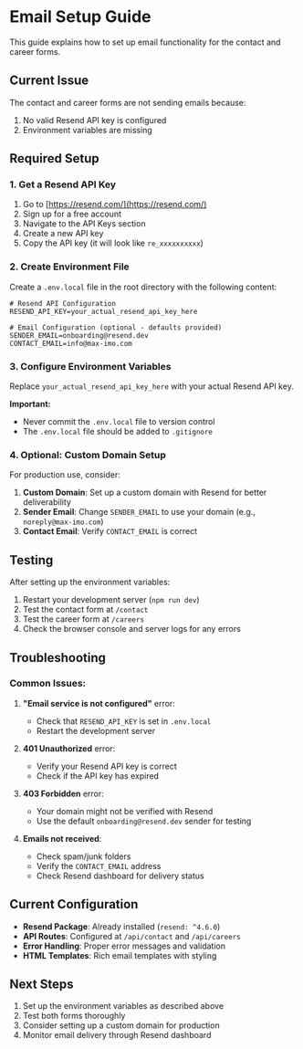 # Email Setup Guide 

This guide explains how to set up email functionality for the contact and career forms.

## Current Issue

The contact and career forms are not sending emails because:
1. No valid Resend API key is configured
2. Environment variables are missing

## Required Setup

### 1. Get a Resend API Key

1. Go to [https://resend.com/](https://resend.com/)
2. Sign up for a free account
3. Navigate to the API Keys section
4. Create a new API key
5. Copy the API key (it will look like `re_xxxxxxxxxx`)

### 2. Create Environment File

Create a `.env.local` file in the root directory with the following content:

```env
# Resend API Configuration
RESEND_API_KEY=your_actual_resend_api_key_here

# Email Configuration (optional - defaults provided)
SENDER_EMAIL=onboarding@resend.dev
CONTACT_EMAIL=info@max-imo.com
```

### 3. Configure Environment Variables

Replace `your_actual_resend_api_key_here` with your actual Resend API key.

**Important:** 
- Never commit the `.env.local` file to version control
- The `.env.local` file should be added to `.gitignore`

### 4. Optional: Custom Domain Setup

For production use, consider:

1. **Custom Domain**: Set up a custom domain with Resend for better deliverability
2. **Sender Email**: Change `SENDER_EMAIL` to use your domain (e.g., `noreply@max-imo.com`)
3. **Contact Email**: Verify `CONTACT_EMAIL` is correct

## Testing

After setting up the environment variables:

1. Restart your development server (`npm run dev`)
2. Test the contact form at `/contact`
3. Test the career form at `/careers`
4. Check the browser console and server logs for any errors

## Troubleshooting

### Common Issues:

1. **"Email service is not configured"** error:
   - Check that `RESEND_API_KEY` is set in `.env.local`
   - Restart the development server

2. **401 Unauthorized** error:
   - Verify your Resend API key is correct
   - Check if the API key has expired

3. **403 Forbidden** error:
   - Your domain might not be verified with Resend
   - Use the default `onboarding@resend.dev` sender for testing

4. **Emails not received**:
   - Check spam/junk folders
   - Verify the `CONTACT_EMAIL` address
   - Check Resend dashboard for delivery status

## Current Configuration

- **Resend Package**: Already installed (`resend: ^4.6.0`)
- **API Routes**: Configured at `/api/contact` and `/api/careers`
- **Error Handling**: Proper error messages and validation
- **HTML Templates**: Rich email templates with styling

## Next Steps

1. Set up the environment variables as described above
2. Test both forms thoroughly
3. Consider setting up a custom domain for production
4. Monitor email delivery through Resend dashboard
